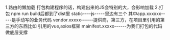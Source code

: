 1.路由的懒加载
打包构建程序的话，构建出来的JS会特别的大，会影响加载
2.打包  npm run build后都到了dist里
static----js-----里边有三个
其中app.xxxxxx-----是手动写的业务代码
    vendor.xxxxx------提供商，第三方，在项目里引用的第三方的东西比如 引用的vue,axios框架
    mainifest.xxxxx------为我们打包的代码做底层支撑

